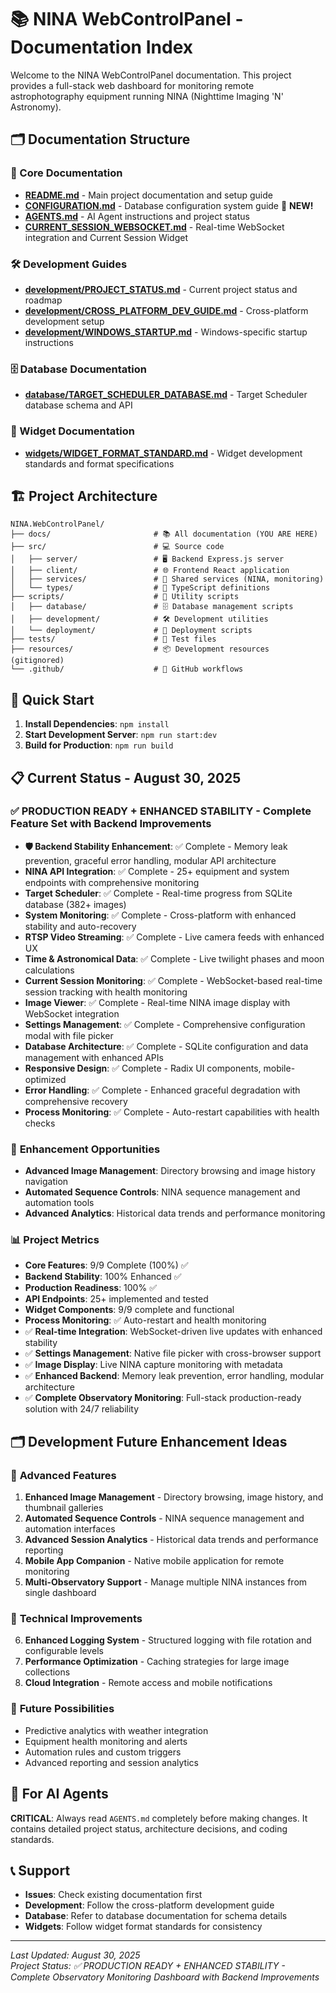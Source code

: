 # 📚 NINA WebControlPanel - Documentation Index

Welcome to the NINA WebControlPanel documentation. This project provides a full-stack web dashboard for monitoring remote astrophotography equipment running NINA (Nighttime Imaging 'N' Astronomy).

## 🗂️ Documentation Structure

### 📖 Core Documentation
- **[README.md](./README.md)** - Main project documentation and setup guide
- **[CONFIGURATION.md](./CONFIGURATION.md)** - Database configuration system guide 🔴 **NEW!**
- **[AGENTS.md](./AGENTS.md)** - AI Agent instructions and project status  
- **[CURRENT_SESSION_WEBSOCKET.md](./CURRENT_SESSION_WEBSOCKET.md)** - Real-time WebSocket integration and Current Session Widget

### 🛠️ Development Guides
- **[development/PROJECT_STATUS.md](./development/PROJECT_STATUS.md)** - Current project status and roadmap
- **[development/CROSS_PLATFORM_DEV_GUIDE.md](./development/CROSS_PLATFORM_DEV_GUIDE.md)** - Cross-platform development setup
- **[development/WINDOWS_STARTUP.md](./development/WINDOWS_STARTUP.md)** - Windows-specific startup instructions

### 🗄️ Database Documentation
- **[database/TARGET_SCHEDULER_DATABASE.md](./database/TARGET_SCHEDULER_DATABASE.md)** - Target Scheduler database schema and API

### 🧩 Widget Documentation
- **[widgets/WIDGET_FORMAT_STANDARD.md](./widgets/WIDGET_FORMAT_STANDARD.md)** - Widget development standards and format specifications

## 🏗️ Project Architecture

```
NINA.WebControlPanel/
├── docs/                       # 📚 All documentation (YOU ARE HERE)
├── src/                        # 💻 Source code
│   ├── server/                 # 🖥️ Backend Express.js server
│   ├── client/                 # 🌐 Frontend React application
│   ├── services/               # 🔧 Shared services (NINA, monitoring)
│   └── types/                  # 📝 TypeScript definitions
├── scripts/                    # 🔧 Utility scripts
│   ├── database/               # 🗄️ Database management scripts
│   ├── development/            # 🛠️ Development utilities
│   └── deployment/             # 🚀 Deployment scripts
├── tests/                      # 🧪 Test files
├── resources/                  # 📦 Development resources (gitignored)
└── .github/                    # 🤖 GitHub workflows
```

## 🚀 Quick Start

1. **Install Dependencies**: `npm install`
2. **Start Development Server**: `npm run start:dev`
3. **Build for Production**: `npm run build`

## 📋 Current Status - August 30, 2025

### ✅ **PRODUCTION READY + ENHANCED STABILITY** - Complete Feature Set with Backend Improvements

- **🛡️ Backend Stability Enhancement**: ✅ Complete - Memory leak prevention, graceful error handling, modular API architecture
- **NINA API Integration**: ✅ Complete - 25+ equipment and system endpoints with comprehensive monitoring
- **Target Scheduler**: ✅ Complete - Real-time progress from SQLite database (382+ images)
- **System Monitoring**: ✅ Complete - Cross-platform with enhanced stability and auto-recovery
- **RTSP Video Streaming**: ✅ Complete - Live camera feeds with enhanced UX
- **Time & Astronomical Data**: ✅ Complete - Live twilight phases and moon calculations
- **Current Session Monitoring**: ✅ Complete - WebSocket-based real-time session tracking with health monitoring
- **Image Viewer**: ✅ Complete - Real-time NINA image display with WebSocket integration
- **Settings Management**: ✅ Complete - Comprehensive configuration modal with file picker
- **Database Architecture**: ✅ Complete - SQLite configuration and data management with enhanced APIs
- **Responsive Design**: ✅ Complete - Radix UI components, mobile-optimized
- **Error Handling**: ✅ Complete - Enhanced graceful degradation with comprehensive recovery
- **Process Monitoring**: ✅ Complete - Auto-restart capabilities with health checks

### 🎯 **Enhancement Opportunities**
- **Advanced Image Management**: Directory browsing and image history navigation
- **Automated Sequence Controls**: NINA sequence management and automation tools  
- **Advanced Analytics**: Historical data trends and performance monitoring

### 📊 **Project Metrics**
- **Core Features**: 9/9 Complete (100%) ✅
- **Backend Stability**: 100% Enhanced ✅
- **Production Readiness**: 100% ✅
- **API Endpoints**: 25+ implemented and tested
- **Widget Components**: 9/9 complete and functional
- **Process Monitoring**: ✅ Auto-restart and health monitoring
- ✅ **Real-time Integration**: WebSocket-driven live updates with enhanced stability
- ✅ **Settings Management**: Native file picker with cross-browser support
- ✅ **Image Display**: Live NINA capture monitoring with metadata  
- ✅ **Enhanced Backend**: Memory leak prevention, error handling, modular architecture
- ✅ **Complete Observatory Monitoring**: Full-stack production-ready solution with 24/7 reliability

## 🗂️ Development Future Enhancement Ideas

### 🎯 **Advanced Features**
1. **Enhanced Image Management** - Directory browsing, image history, and thumbnail galleries
2. **Automated Sequence Controls** - NINA sequence management and automation interfaces
3. **Advanced Session Analytics** - Historical data trends and performance reporting  
4. **Mobile App Companion** - Native mobile application for remote monitoring
5. **Multi-Observatory Support** - Manage multiple NINA instances from single dashboard

### 🔧 **Technical Improvements**
6. **Enhanced Logging System** - Structured logging with file rotation and configurable levels
7. **Performance Optimization** - Caching strategies for large image collections
8. **Cloud Integration** - Remote access and mobile notifications

### 📅 **Future Possibilities**
- Predictive analytics with weather integration
- Equipment health monitoring and alerts  
- Automation rules and custom triggers
- Advanced reporting and session analytics

## 🤖 For AI Agents

**CRITICAL**: Always read `AGENTS.md` completely before making changes. It contains detailed project status, architecture decisions, and coding standards.

## 📞 Support

- **Issues**: Check existing documentation first
- **Development**: Follow the cross-platform development guide
- **Database**: Refer to database documentation for schema details
- **Widgets**: Follow widget format standards for consistency

---

*Last Updated: August 30, 2025*  
*Project Status: ✅ PRODUCTION READY + ENHANCED STABILITY - Complete Observatory Monitoring Dashboard with Backend Improvements*
